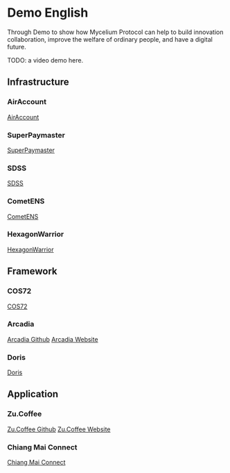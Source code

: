 # Demo English
Through Demo to show how Mycelium Protocol can help to build innovation collaboration, improve the welfare of ordinary people, and have a digital future.

TODO: a video demo here.

## Infrastructure
### AirAccount
[AirAccount](https://github.com/aastarcommunity/AirAccount)
### SuperPaymaster
[SuperPaymaster](https://github.com/aastarcommunity/SuperPaymaster)
### SDSS
[SDSS](https://github.com/aastarcommunity/SDSS)
### CometENS
[CometENS](https://github.com/aastarcommunity/CometENS)
### HexagonWarrior
[HexagonWarrior](https://github.com/AAStarCommunity/HexagonWarrior-Tauri)

## Framework
### COS72
[COS72](https://github.com/MushroomDAO/COS72)
### Arcadia
[Arcadia Github](https://github.com/CMUBA/ArcadiaV2)
[Arcadia Website](https://arcadia.cmuba.org/)
### Doris
[Doris](https://github.com/MushroomDAO/Doris)

## Application
### Zu.Coffee
[Zu.Coffee Github](https://github.com/MushroomDAO/zu.coffee)
[Zu.Coffee Website](https://zu.coffee/)

### Chiang Mai Connect
[Chiang Mai Connect](https://github.com/CMUBA/ChiangMaiConnect)





